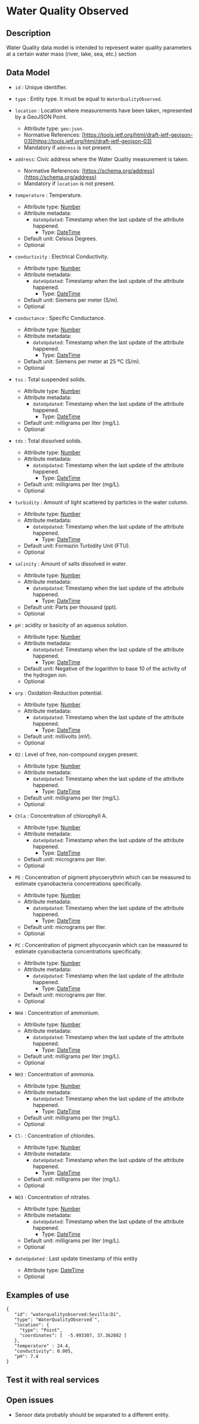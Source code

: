 # Water Quality Observed

## Description

Water Quality data model is intended to represent water quality parameters at a certain water mass (river,  lake, sea, etc.) section

## Data Model

+ `id` : Unique identifier. 

+ `type` : Entity type. It must be equal to `WaterQualityObserved`.

+ `location` : Location where measurements have been taken, represented by a GeoJSON Point. 
    + Attribute type: `geo:json`.
    + Normative References: [https://tools.ietf.org/html/draft-ietf-geojson-03](https://tools.ietf.org/html/draft-ietf-geojson-03)
    + Mandatory if `address` is not present.
    
+ `address`: Civic address where the Water Quality measurement is taken.
    + Normative References: [https://schema.org/address](https://schema.org/address)
    + Mandatory if `location` is not present. 
	
+ `temperature` : Temperature. 
    + Attribute type: [Number](http://schema.org/Number)
    + Attribute metadata:
        + `dateUpdated`: Timestamp when the last update of the attribute happened.
            + Type: [DateTime](http://schema.org/DateTime)
    + Default unit: Celsius Degrees.
    + Optional
    
+ `conductivity` : Electrical Conductivity. 
    + Attribute type: [Number](http://schema.org/Number)
    + Attribute metadata:
        + `dateUpdated`: Timestamp when the last update of the attribute happened.
            + Type: [DateTime](http://schema.org/DateTime)
    + Default unit: Siemens per meter (S/m).
    + Optional	
	
+ `conductance` : Specific Conductance. 
    + Attribute type: [Number](http://schema.org/Number)
    + Attribute metadata:
        + `dateUpdated`: Timestamp when the last update of the attribute happened.
            + Type: [DateTime](http://schema.org/DateTime)
    + Default unit: Siemens per meter at 25 ºC (S/m).
    + Optional	

+ `tss` : Total suspended solids. 
    + Attribute type: [Number](http://schema.org/Number)
    + Attribute metadata:
        + `dateUpdated`: Timestamp when the last update of the attribute happened.
            + Type: [DateTime](http://schema.org/DateTime)
    + Default unit: milligrams per liter (mg/L).
    + Optional		
	
+ `tds` : Total dissolved solids. 
    + Attribute type: [Number](http://schema.org/Number)
    + Attribute metadata:
        + `dateUpdated`: Timestamp when the last update of the attribute happened.
            + Type: [DateTime](http://schema.org/DateTime)
    + Default unit: milligrams per liter (mg/L).
    + Optional	

+ `turbidity` : Amount of light scattered by particles in the water column. 
    + Attribute type: [Number](http://schema.org/Number)
    + Attribute metadata:
        + `dateUpdated`: Timestamp when the last update of the attribute happened.
            + Type: [DateTime](http://schema.org/DateTime)
    + Default unit: Formazin Turbidity Unit (FTU).
    + Optional	

+ `salinity` : Amount of salts dissolved in water. 
    + Attribute type: [Number](http://schema.org/Number)
    + Attribute metadata:
        + `dateUpdated`: Timestamp when the last update of the attribute happened.
            + Type: [DateTime](http://schema.org/DateTime)
    + Default unit: Parts per thousand (ppt).
    + Optional		
	
+ `pH` : acidity or basicity of an aqueous solution.
    + Attribute type: [Number](http://schema.org/Number)
    + Attribute metadata:
        + `dateUpdated`: Timestamp when the last update of the attribute happened.
            + Type: [DateTime](http://schema.org/DateTime)
    + Default unit: Negative of the logarithm to base 10 of the activity of the hydrogen ion.
    + Optional

+ `orp` : Oxidation-Reduction potential.
    + Attribute type: [Number](http://schema.org/Number)
    + Attribute metadata:
        + `dateUpdated`: Timestamp when the last update of the attribute happened.
            + Type: [DateTime](http://schema.org/DateTime)
    + Default unit: millivolts (mV).
    + Optional

+ `O2` : Level of free, non-compound oxygen present.
    + Attribute type: [Number](http://schema.org/Number)
    + Attribute metadata:
        + `dateUpdated`: Timestamp when the last update of the attribute happened.
            + Type: [DateTime](http://schema.org/DateTime)
    + Default unit: milligrams per liter (mg/L).
    + Optional	

+ `Chla` : Concentration of chlorophyll A.
    + Attribute type: [Number](http://schema.org/Number)
    + Attribute metadata:
        + `dateUpdated`: Timestamp when the last update of the attribute happened.
            + Type: [DateTime](http://schema.org/DateTime)
    + Default unit: micrograms per liter.
    + Optional		
	
+ `PE` : Concentration of pigment phycoerythrin which can be measured to estimate cyanobacteria concentrations specifically.
    + Attribute type: [Number](http://schema.org/Number)
    + Attribute metadata:
        + `dateUpdated`: Timestamp when the last update of the attribute happened.
            + Type: [DateTime](http://schema.org/DateTime)
    + Default unit: micrograms per liter.
    + Optional	
	
+ `PC` : Concentration of pigment phycocyanin which can be measured to estimate cyanobacteria concentrations specifically.
    + Attribute type: [Number](http://schema.org/Number)
    + Attribute metadata:
        + `dateUpdated`: Timestamp when the last update of the attribute happened.
            + Type: [DateTime](http://schema.org/DateTime)
    + Default unit: micrograms per liter.
    + Optional		

+ `NH4` : Concentration of ammonium.
    + Attribute type: [Number](http://schema.org/Number)
    + Attribute metadata:
        + `dateUpdated`: Timestamp when the last update of the attribute happened.
            + Type: [DateTime](http://schema.org/DateTime)
    + Default unit: milligrams per liter (mg/L).
    + Optional	

+ `NH3` : Concentration of ammonia.
    + Attribute type: [Number](http://schema.org/Number)
    + Attribute metadata:
        + `dateUpdated`: Timestamp when the last update of the attribute happened.
            + Type: [DateTime](http://schema.org/DateTime)
    + Default unit: milligrams per liter (mg/L).
    + Optional	

+ `Cl-` : Concentration of chlorides.
    + Attribute type: [Number](http://schema.org/Number)
    + Attribute metadata:
        + `dateUpdated`: Timestamp when the last update of the attribute happened.
            + Type: [DateTime](http://schema.org/DateTime)
    + Default unit: milligrams per liter (mg/L).
    + Optional	

+ `NO3` : Concentration of nitrates.
    + Attribute type: [Number](http://schema.org/Number)
    + Attribute metadata:
        + `dateUpdated`: Timestamp when the last update of the attribute happened.
            + Type: [DateTime](http://schema.org/DateTime)
    + Default unit: milligrams per liter (mg/L).
    + Optional		
	 
+ `dateUpdated` : Last update timestamp of this entity
    + Attribute type: [DateTime](https://schema.org/DateTime)
    + Optional

  
## Examples of use

    {
       "id": "waterqualityobserved:Sevilla:D1",
       "type": "WaterQualityObserved`",
       "location": {
         "type": "Point",
         "coordinates": [  -5.993307, 37.362882 ]
       },
       "temperature" : 24.4,
       "conductivity": 0.005,
       "pH": 7.4
    }


## Test it with real services

## Open issues

* Sensor data probably should be separated to a different entity. 
